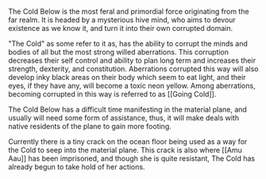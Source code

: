 The Cold Below is the most feral and primordial force originating from the far realm. It is headed by a mysterious hive mind, who aims to devour existence as we know it, and turn it into their own corrupted domain. 

"The Cold" as some refer to it as, has the ability to corrupt the minds and bodies of all but the most strong willed aberrations. This corruption decreases their self control and ability to plan long term and increases their strength, dexterity, and constitution. Aberrations corrupted this way will also develop inky black areas on their body which seem to eat light, and their eyes, if they have any, will become a toxic neon yellow. Among aberrations, becoming corrupted in this way is referred to as [[Going Cold]].

The Cold Below has a difficult time manifesting in the material plane, and usually will need some form of assistance, thus, it will make deals with native residents of the plane to gain more footing. 

Currently there is a tiny crack on the ocean floor being used as a way for the Cold to seep into the material plane. This crack is also where [[Amu Aau]] has been imprisoned, and though she is quite resistant, The Cold has already begun to take hold of her actions. 
